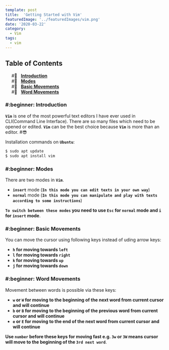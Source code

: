 ```yaml
---
template: post
title:  'Getting Started with Vim'
featuredImage: '../featuredImages/vim.png'
date: '2020-03-22'
category:
  - Vim
tags: 
  - vim
---
```


## Table of Contents
&nbsp;&nbsp;&nbsp;&nbsp; #:beginner: &nbsp; **[Introduction](#introduction)** <br/>
&nbsp;&nbsp;&nbsp;&nbsp; #:beginner: &nbsp; **[Modes](#modes)** <br/>
&nbsp;&nbsp;&nbsp;&nbsp; #:beginner: &nbsp; **[Basic Movements](#basic-movements)** <br/>
&nbsp;&nbsp;&nbsp;&nbsp; #:beginner: &nbsp; **[Word Movements](#word-movements)** <br/>

<h3 id="introduction">#:beginner: Introduction</h3>

**`Vim`** is one of the most powerful text editors I have ever used in CLI(Command Line Interface). There are so many files which need to be opened or edited. **`Vim`** can be the best choice because **`Vim`** is more than an editor. #:sunglasses:


Installation commands on **`Ubuntu`**:

<div class=fakeMenu>
  <div class="fakeButtons fakeClose"></div>
  <div class="fakeButtons fakeMinimize"></div>
  <div class="fakeButtons fakeZoom"></div>
</div>

```bash
$ sudo apt update
$ sudo apt install vim
```

<h3 id="modes">#:beginner: Modes</h3>

There are two modes in **`Vim`**.
- **`insert`** mode (**`In this mode you can edit texts in your own way`**)
- **`normal`** mode (**`In this mode you can manipulate and play with texts according to some instructions`**)

**`To switch between these modes` you need to use `Esc` for `normal` mode and `i` for `insert` mode**.

<h3 id="basic-movements">#:beginner: Basic Movements</h3>

You can move the cursor using following keys instead of uding arrow keys:

- **`h` for moving towards `left`**
- **`l` for moving towards `right`**
- **`k` for moving towards `up`**
- **`j` for moving towards `down`**

<h3 id="word-movements">#:beginner: Word Movements</h3>

Movement between words is possible via these keys:

- **`w` or `W` for moving to the beginning of the next word from current cursor and will continue**
- **`b` or `B` for moving to the beginning of the previous word from current cursor and will continue**
- **`e` or `E` for moving to the end of the next word from current cursor and will continue**

**Use `number` before these keys for moving fast e.g. `3w` or `3W` means cursor will move to the beginning of the `3rd next word`**.